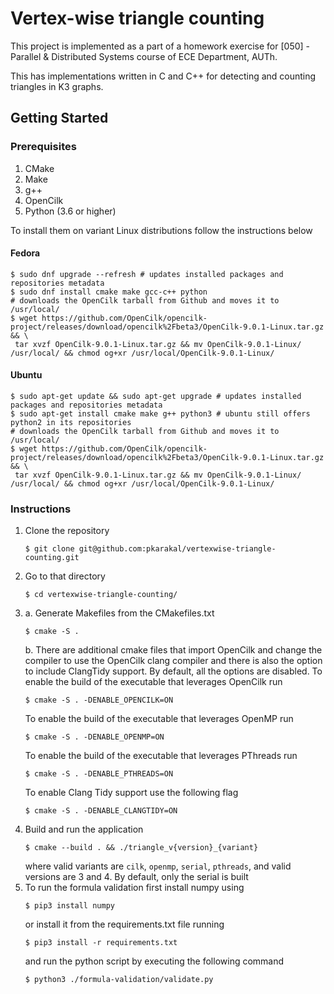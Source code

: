 # Vertex-wise triangle counting
This project is implemented as a part of a homework exercise for [050] - Parallel & 
Distributed Systems course of ECE Department, AUTh. 

This has implementations written in C and C++ for detecting and counting triangles in 
K3 graphs. 

## Getting Started

### Prerequisites
1. CMake
2. Make
3. g++
4. OpenCilk
5. Python (3.6 or higher)

To install them on variant Linux distributions follow the instructions below

#### Fedora
```shell
$ sudo dnf upgrade --refresh # updates installed packages and repositories metadata
$ sudo dnf install cmake make gcc-c++ python 
# downloads the OpenCilk tarball from Github and moves it to /usr/local/ 
$ wget https://github.com/OpenCilk/opencilk-project/releases/download/opencilk%2Fbeta3/OpenCilk-9.0.1-Linux.tar.gz && \
 tar xvzf OpenCilk-9.0.1-Linux.tar.gz && mv OpenCilk-9.0.1-Linux/ /usr/local/ && chmod og+xr /usr/local/OpenCilk-9.0.1-Linux/
```

#### Ubuntu 
```shell
$ sudo apt-get update && sudo apt-get upgrade # updates installed packages and repositories metadata
$ sudo apt-get install cmake make g++ python3 # ubuntu still offers python2 in its repositories
# downloads the OpenCilk tarball from Github and moves it to /usr/local/ 
$ wget https://github.com/OpenCilk/opencilk-project/releases/download/opencilk%2Fbeta3/OpenCilk-9.0.1-Linux.tar.gz && \
 tar xvzf OpenCilk-9.0.1-Linux.tar.gz && mv OpenCilk-9.0.1-Linux/ /usr/local/ && chmod og+xr /usr/local/OpenCilk-9.0.1-Linux/
```


### Instructions
1.  Clone the repository
    ```shell script
    $ git clone git@github.com:pkarakal/vertexwise-triangle-counting.git
    ```
2.  Go to that directory
    ```shell script
    $ cd vertexwise-triangle-counting/
    ```
3.  a. Generate Makefiles from the CMakefiles.txt
    ```shell script
    $ cmake -S .
    ```
    b. There are additional cmake files that import OpenCilk and change the 
    compiler to use the OpenCilk clang compiler and there is also the option
    to include ClangTidy support. By default, all the options are disabled. 
    To enable the build of the executable that leverages OpenCilk run 
    ```shell script
    $ cmake -S . -DENABLE_OPENCILK=ON
    ``` 
    To enable the build of the executable that leverages OpenMP run 
    ```
    $ cmake -S . -DENABLE_OPENMP=ON
    ```
    To enable the build of the executable that leverages PThreads run
    ```shell script
    $ cmake -S . -DENABLE_PTHREADS=ON
    ```
    To enable Clang Tidy support use the following flag
    ```shell script
    $ cmake -S . -DENABLE_CLANGTIDY=ON
    ```
4.  Build and run the application
    ```shell script
    $ cmake --build . && ./triangle_v{version}_{variant}
    ```
    where valid variants are `cilk`, `openmp`, `serial`, `pthreads`,
    and valid versions are 3 and 4.
    By default, only the serial is built
5.  To run the formula validation first install numpy using
    ```shell script
    $ pip3 install numpy
    ```
    or install it from the requirements.txt file running
    ```shell script
    $ pip3 install -r requirements.txt
    ```
    and run the python script by executing the following command
    ```shell script
    $ python3 ./formula-validation/validate.py
    ```
